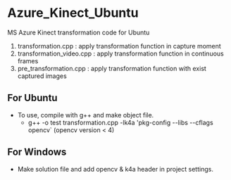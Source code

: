 # Azure_Kinect_Ubuntu
MS Azure Kinect transformation code for Ubuntu

1. transformation.cpp : apply transformation function in capture moment
2. transformation_video.cpp : apply transformation function in continuous frames
3. pre_transformation.cpp : apply transformation function with exist captured images


## For Ubuntu
+ To use, compile with g++ and make object file.
  + g++ -o test transformation.cpp -lk4a 'pkg-config --libs --cflags opencv` (opencv version < 4)


## For Windows
+ Make solution file and add opencv & k4a header in project settings.
